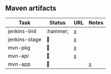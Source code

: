 
## Maven artifacts

| Task | Status | URL | Notes |
| ---- | ------ | --- | ----- |
| jenkins-iinit | :hammer; | [x](https://jenkins.opencord.org/job/onos-app-release)           | |
| jenkins-stage | :hammer: | [x](https://jenkins.opencord.org/job/maven-publish_igmp)        | |
| mvn-pkg       | :hammer: | [x](https://mvnrepository.com/artifact/org.opencord/igmp)       | |
| mvn-api       | :hammer: | [x](https://mvnrepository.com/artifact/org.opencord/igmp-api)   | |
| mvn-app       | :hammer: | | [x](https://mvnrepository.com/artifact/org.opencord/igmp-app) | |

